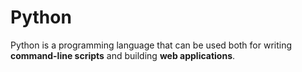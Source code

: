 # Python

Python is a programming language that can be used both for writing **command-line scripts** and building **web applications**.
